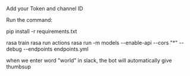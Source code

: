Add your Token and channel ID 

Run the command:

pip install -r requirements.txt

rasa train
rasa run actions
rasa run -m models --enable-api --cors "*" --debug --endpoints endpoints.yml

when we enter word "world" in slack, the bot will automatically give thumbsup